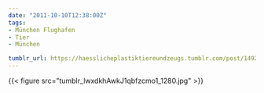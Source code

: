 ```yaml
---
date: "2011-10-10T12:38:00Z"
tags:
- München Flughafen
- Tier
- München

tumblr_url: https://haesslicheplastiktiereundzeugs.tumblr.com/post/14924931593
---
```

{{< figure src="tumblr_lwxdkhAwkJ1qbfzcmo1_1280.jpg" >}}

